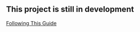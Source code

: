 <!--
 Copyright (c) 2022 Evolving Software Corporation
 
 This software is released under the MIT License.
 https://opensource.org/licenses/MIT
-->

## This project is still in development

[Following This Guide](https://strapi.io/blog/how-to-create-pages-on-the-fly-with-dynamic-zone)